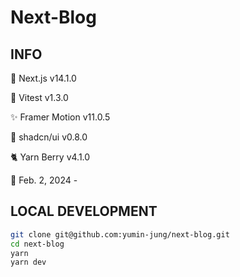 # Next-Blog

## INFO

🚀 Next.js v14.1.0

🔬 Vitest v1.3.0

✨ Framer Motion v11.0.5

🎨 shadcn/ui v0.8.0

🐈 Yarn Berry v4.1.0

📅 Feb. 2, 2024 -

## LOCAL DEVELOPMENT

```bash
git clone git@github.com:yumin-jung/next-blog.git
cd next-blog
yarn
yarn dev
```
